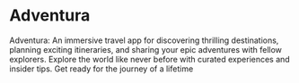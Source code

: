 # Adventura
Adventura: An immersive travel app for discovering thrilling destinations, planning exciting itineraries, and sharing your epic adventures with fellow explorers. Explore the world like never before with curated experiences and insider tips. Get ready for the journey of a lifetime
